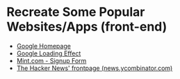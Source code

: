 # Recreate Some Popular Websites/Apps (front-end)

- [Google Homepage](https://google-homepage-gamma.vercel.app/)
- [Google Loading Effect]()
- [Mint.com - Signup Form](https://mint-signup-form-iota.vercel.app/)
- [The Hacker News' frontpage (news.ycombinator.com)](https://hacker-news-frontpage-nu.vercel.app/)
